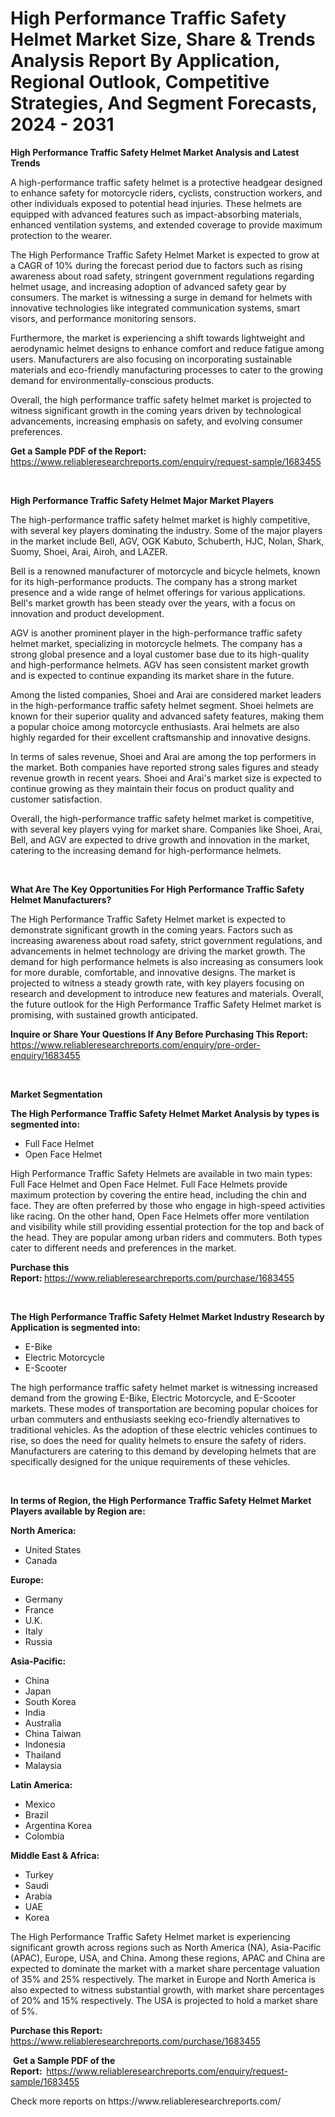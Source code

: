 <p><h1>High Performance Traffic Safety Helmet Market Size, Share & Trends Analysis Report By Application, Regional Outlook, Competitive Strategies, And Segment Forecasts, 2024 - 2031</h1></p><p><strong>High Performance Traffic Safety Helmet Market Analysis and Latest Trends</strong></p>
<p><p>A high-performance traffic safety helmet is a protective headgear designed to enhance safety for motorcycle riders, cyclists, construction workers, and other individuals exposed to potential head injuries. These helmets are equipped with advanced features such as impact-absorbing materials, enhanced ventilation systems, and extended coverage to provide maximum protection to the wearer.</p><p>The High Performance Traffic Safety Helmet Market is expected to grow at a CAGR of 10% during the forecast period due to factors such as rising awareness about road safety, stringent government regulations regarding helmet usage, and increasing adoption of advanced safety gear by consumers. The market is witnessing a surge in demand for helmets with innovative technologies like integrated communication systems, smart visors, and performance monitoring sensors.</p><p>Furthermore, the market is experiencing a shift towards lightweight and aerodynamic helmet designs to enhance comfort and reduce fatigue among users. Manufacturers are also focusing on incorporating sustainable materials and eco-friendly manufacturing processes to cater to the growing demand for environmentally-conscious products.</p><p>Overall, the high performance traffic safety helmet market is projected to witness significant growth in the coming years driven by technological advancements, increasing emphasis on safety, and evolving consumer preferences.</p></p>
<p><strong>Get a Sample PDF of the Report:&nbsp;</strong> <a href="https://www.reliableresearchreports.com/enquiry/request-sample/1683455">https://www.reliableresearchreports.com/enquiry/request-sample/1683455</a></p>
<p>&nbsp;</p>
<p><strong>High Performance Traffic Safety Helmet Major Market Players</strong></p>
<p><p>The high-performance traffic safety helmet market is highly competitive, with several key players dominating the industry. Some of the major players in the market include Bell, AGV, OGK Kabuto, Schuberth, HJC, Nolan, Shark, Suomy, Shoei, Arai, Airoh, and LAZER.</p><p>Bell is a renowned manufacturer of motorcycle and bicycle helmets, known for its high-performance products. The company has a strong market presence and a wide range of helmet offerings for various applications. Bell's market growth has been steady over the years, with a focus on innovation and product development.</p><p>AGV is another prominent player in the high-performance traffic safety helmet market, specializing in motorcycle helmets. The company has a strong global presence and a loyal customer base due to its high-quality and high-performance helmets. AGV has seen consistent market growth and is expected to continue expanding its market share in the future.</p><p>Among the listed companies, Shoei and Arai are considered market leaders in the high-performance traffic safety helmet segment. Shoei helmets are known for their superior quality and advanced safety features, making them a popular choice among motorcycle enthusiasts. Arai helmets are also highly regarded for their excellent craftsmanship and innovative designs.</p><p>In terms of sales revenue, Shoei and Arai are among the top performers in the market. Both companies have reported strong sales figures and steady revenue growth in recent years. Shoei and Arai's market size is expected to continue growing as they maintain their focus on product quality and customer satisfaction.</p><p>Overall, the high-performance traffic safety helmet market is competitive, with several key players vying for market share. Companies like Shoei, Arai, Bell, and AGV are expected to drive growth and innovation in the market, catering to the increasing demand for high-performance helmets.</p></p>
<p>&nbsp;</p>
<p><strong>What Are The Key Opportunities For High Performance Traffic Safety Helmet Manufacturers?</strong></p>
<p><p>The High Performance Traffic Safety Helmet market is expected to demonstrate significant growth in the coming years. Factors such as increasing awareness about road safety, strict government regulations, and advancements in helmet technology are driving the market growth. The demand for high performance helmets is also increasing as consumers look for more durable, comfortable, and innovative designs. The market is projected to witness a steady growth rate, with key players focusing on research and development to introduce new features and materials. Overall, the future outlook for the High Performance Traffic Safety Helmet market is promising, with sustained growth anticipated.</p></p>
<p><strong>Inquire or Share Your Questions If Any Before Purchasing This Report:</strong> <a href="https://www.reliableresearchreports.com/enquiry/pre-order-enquiry/1683455">https://www.reliableresearchreports.com/enquiry/pre-order-enquiry/1683455</a></p>
<p>&nbsp;</p>
<p><strong>Market Segmentation</strong></p>
<p><strong>The High Performance Traffic Safety Helmet Market Analysis by types is segmented into:</strong></p>
<p><ul><li>Full Face Helmet</li><li>Open Face Helmet</li></ul></p>
<p><p>High Performance Traffic Safety Helmets are available in two main types: Full Face Helmet and Open Face Helmet. Full Face Helmets provide maximum protection by covering the entire head, including the chin and face. They are often preferred by those who engage in high-speed activities like racing. On the other hand, Open Face Helmets offer more ventilation and visibility while still providing essential protection for the top and back of the head. They are popular among urban riders and commuters. Both types cater to different needs and preferences in the market.</p></p>
<p><strong>Purchase this Report:&nbsp;</strong><a href="https://www.reliableresearchreports.com/purchase/1683455">https://www.reliableresearchreports.com/purchase/1683455</a></p>
<p>&nbsp;</p>
<p><strong>The High Performance Traffic Safety Helmet Market Industry Research by Application is segmented into:</strong></p>
<p><ul><li>E-Bike</li><li>Electric Motorcycle</li><li>E-Scooter</li></ul></p>
<p><p>The high performance traffic safety helmet market is witnessing increased demand from the growing E-Bike, Electric Motorcycle, and E-Scooter markets. These modes of transportation are becoming popular choices for urban commuters and enthusiasts seeking eco-friendly alternatives to traditional vehicles. As the adoption of these electric vehicles continues to rise, so does the need for quality helmets to ensure the safety of riders. Manufacturers are catering to this demand by developing helmets that are specifically designed for the unique requirements of these vehicles.</p></p>
<p>&nbsp;</p>
<p><strong>In terms of Region, the High Performance Traffic Safety Helmet Market Players available by Region are:</strong></p>
<p>
    <p> <strong> North America: </strong>
        <ul>
            <li>United States</li>
            <li>Canada</li>
        </ul>
        </p> 
    <p> <strong> Europe: </strong>
        <ul>
            <li>Germany</li>
            <li>France</li>
            <li>U.K.</li>
            <li>Italy</li>
            <li>Russia</li>
        </ul>
        </p> 
    <p> <strong> Asia-Pacific: </strong>
        <ul>
            <li>China</li>
            <li>Japan</li>
            <li>South Korea</li>
            <li>India</li>
            <li>Australia</li>
            <li>China Taiwan</li>
            <li>Indonesia</li>
            <li>Thailand</li>
            <li>Malaysia</li>
        </ul>
        </p> 
    <p> <strong> Latin America: </strong>
        <ul>
            <li>Mexico</li>
            <li>Brazil</li>
            <li>Argentina Korea</li>
            <li>Colombia</li>
        </ul>
        </p> 
    <p> <strong> Middle East & Africa: </strong>
        <ul>
            <li>Turkey</li>
            <li>Saudi</li>
            <li>Arabia</li>
            <li>UAE</li>
            <li>Korea</li>
        </ul>
    </p>
    </p>
<p><p>The High Performance Traffic Safety Helmet market is experiencing significant growth across regions such as North America (NA), Asia-Pacific (APAC), Europe, USA, and China. Among these regions, APAC and China are expected to dominate the market with a market share percentage valuation of 35% and 25% respectively. The market in Europe and North America is also expected to witness substantial growth, with market share percentages of 20% and 15% respectively. The USA is projected to hold a market share of 5%.</p></p>
<p><strong>Purchase this Report: </strong><a href="https://www.reliableresearchreports.com/purchase/1683455">https://www.reliableresearchreports.com/purchase/1683455</a></p>
<p>&nbsp;<strong>Get a Sample PDF of the Report:&nbsp;&nbsp;</strong><a href="https://www.reliableresearchreports.com/enquiry/request-sample/1683455">https://www.reliableresearchreports.com/enquiry/request-sample/1683455</a></p>
<p><strong></strong></p>
<p>Check more reports on https://www.reliableresearchreports.com/</p>